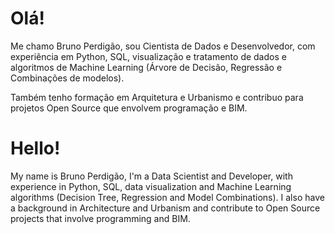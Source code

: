 # Olá!

Me chamo Bruno Perdigão, sou Cientista de Dados e Desenvolvedor, com experiência em Python, SQL, visualização e tratamento de dados e algoritmos de Machine Learning (Árvore de Decisão, Regressão e Combinações de modelos).

Também tenho formação em Arquitetura e Urbanismo e contribuo para projetos Open Source que envolvem programação e BIM.

# Hello! 

My name is Bruno Perdigão, I'm a Data Scientist and Developer, with experience in Python, SQL, data visualization and Machine Learning algorithms (Decision Tree, Regression and Model Combinations). I also have a background in Architecture and Urbanism and contribute to Open Source projects that involve programming and BIM.
